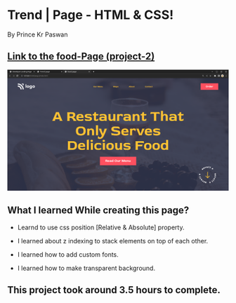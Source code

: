 # Trend | Page - HTML & CSS!

By Prince Kr Paswan

## [Link to the food-Page (project-2)](https://trend-page1.netlify.app/)


![Completed Website](food.png)

## What I learned While creating this page?

- Learnd to use css position [Relative & Absolute] property.

- I learned about z indexing to stack elements on top of each other.
- I learned how to add custom fonts.
- I learned how to make transparent background.

## This project took around 3.5 hours to complete.